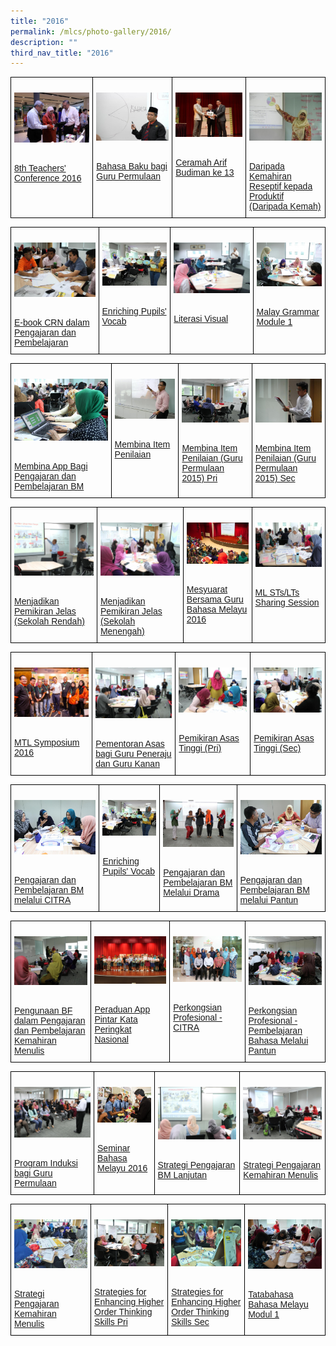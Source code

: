 ```yaml
---
title: "2016"
permalink: /mlcs/photo-gallery/2016/
description: ""
third_nav_title: "2016"
---
```

<style type="text/css">
.tg  {border-collapse:collapse;border-spacing:0;}
.tg td{border-color:black;border-style:solid;border-width:1px;font-family:Arial, sans-serif;font-size:14px;
  overflow:hidden;padding:10px 5px;word-break:normal;}
.tg th{border-color:black;border-style:solid;border-width:1px;font-family:Arial, sans-serif;font-size:14px;
  font-weight:normal;overflow:hidden;padding:10px 5px;word-break:normal;}
.tg .tg-0lax{text-align:left;vertical-align:top}
</style>
<table class="tg">
<thead>
  <tr>
    <td class="tg-0lax"><p><a href="/mlcs/photo-gallery/2016/8th-teachers'-conference-2016"><img src="/images/8th-teacher's-conf-2016-(1).jpeg" alt="8th Teachers' Conference 2016"></a></p><br><a href="/mlcs/photo-gallery/2016/8th-teachers'-conference-2016">
8th Teachers' Conference 2016</a></td>
    <td class="tg-0lax"><p><a href="/mlcs/photo-gallery/2016/bahasa-baku-bagi-guru-permulaan"><img src="/images/bahasa-baku-2016-(1).jpeg" alt="Bahasa Baku bagi Guru Permulaan"></a></p><br><a href="/mlcs/photo-gallery/2016/bahasa-baku-bagi-guru-permulaan">Bahasa Baku bagi Guru Permulaan

</a></td>
    <td class="tg-0lax"><p><a href="/mlcs/photo-gallery/2016/ceramah-arif-budiman-13"><img src="/images/ceramah-arif-budiman-2016-ke-13-(12).jpeg" alt="Ceramah Arif Budiman ke 13"></a></p><br><a href="/mlcs/photo-gallery/2016/ceramah-arif-budiman-13">Ceramah Arif Budiman ke 13</a></td>
		    <td class="tg-0lax"><p><a href="/mlcs/photo-gallery/2016/daripada-kemahiran-reseptif-kepada-produktif-daripada-kemah"><img src="/images/2016-reseptif-img-(1).jpeg" alt="Daripada Kemahiran Reseptif kepada Produktif (Daripada Kemah)"></a></p><br><a href="/mlcs/photo-gallery/2016/daripada-kemahiran-reseptif-kepada-produktif-daripada-kemah">Daripada Kemahiran Reseptif kepada Produktif (Daripada Kemah)</a></td>
			</tr>
</thead>
</table>

<style type="text/css">
.tg  {border-collapse:collapse;border-spacing:0;}
.tg td{border-color:black;border-style:solid;border-width:1px;font-family:Arial, sans-serif;font-size:14px;
  overflow:hidden;padding:10px 5px;word-break:normal;}
.tg th{border-color:black;border-style:solid;border-width:1px;font-family:Arial, sans-serif;font-size:14px;
  font-weight:normal;overflow:hidden;padding:10px 5px;word-break:normal;}
.tg .tg-0lax{text-align:left;vertical-align:top}
</style>
<table class="tg">
<thead>
  <tr>
    <td class="tg-0lax"><p><a href="/mlcs/photo-gallery/2016/e-book-crn-dalam-pengajaran-dan-pembelajaran"><img src="/images/ebook-crn-2016-(5).jpeg" alt="E-book CRN dalam Pengajaran dan Pembelajaran"></a></p><br><a href="/mlcs/photo-gallery/2016/e-book-crn-dalam-pengajaran-dan-pembelajaran">
E-book CRN dalam Pengajaran dan Pembelajaran</a></td>
    <td class="tg-0lax"><p><a href="/mlcs/photo-gallery/2016/enriching-pupils'-vocab"><img src="/images/2016-vocab-enrichment-(19).jpeg" alt="Enriching Pupils' Vocab"></a></p><br><a href="/mlcs/photo-gallery/2016/enriching-pupils'-vocab">Enriching Pupils' Vocab
</a></td>
    <td class="tg-0lax"><p><a href="/mlcs/photo-gallery/2016/literasi-visual"><img src="/images/literasi-visual-2016-(3).jpeg" alt="Literasi Visual"></a></p><br><a href="/mlcs/photo-gallery/2016/literasi-visual">Literasi Visual</a></td>
		    <td class="tg-0lax"><p><a href="/mlcs/photo-gallery/2016/malay-grammar-module-1"><img src="/images/malay-grammar-module-1-(11).jpeg" alt="Malay Grammar Module 1"></a></p><br><a href="/mlcs/photo-gallery/2016/malay-grammar-module-1">Malay Grammar Module 1</a></td>
			</tr>
</thead>
</table>

<style type="text/css">
.tg  {border-collapse:collapse;border-spacing:0;}
.tg td{border-color:black;border-style:solid;border-width:1px;font-family:Arial, sans-serif;font-size:14px;
  overflow:hidden;padding:10px 5px;word-break:normal;}
.tg th{border-color:black;border-style:solid;border-width:1px;font-family:Arial, sans-serif;font-size:14px;
  font-weight:normal;overflow:hidden;padding:10px 5px;word-break:normal;}
.tg .tg-0lax{text-align:left;vertical-align:top}
</style>
<table class="tg">
<thead>
  <tr>
    <td class="tg-0lax"><p><a href="/mlcs/photo-gallery/2016/membina-app-bagi-pengajaran-dan-pembelajaran-bm"><img src="/images/app-building-2016-bahasa-melayu-(2).jpeg" alt="Membina App Bagi Pengajaran dan Pembelajaran BM"></a></p><br><a href="/mlcs/photo-gallery/2016/membina-app-bagi-pengajaran-dan-pembelajaran-bm">
Membina App Bagi Pengajaran dan Pembelajaran BM</a></td>
    <td class="tg-0lax"><p><a href="/mlcs/photo-gallery/2016/membina-item-penilaian"><img src="/images/membina-item-penilaian-(9).jpeg" alt="Membina Item Penilaian"></a></p><br><a href="/mlcs/photo-gallery/2016/membina-item-penilaian">Membina Item Penilaian
</a></td>
    <td class="tg-0lax"><p><a href="/mlcs/photo-gallery/2016/membina-item-penilaian-guru-permulaan-2015-pri"><img src="/images/membina-item-penilaian-pri-2016-(1).jpeg" alt="Membina Item Penilaian (Guru Permulaan 2015) Pri"></a></p><br><a href="/mlcs/photo-gallery/2016/membina-item-penilaian-guru-permulaan-2015-pri">Membina Item Penilaian (Guru Permulaan 2015) Pri</a></td>
		    <td class="tg-0lax"><p><a href="/mlcs/photo-gallery/2016/membina-item-penilaian-guru-permulaan-2015-sec"><img src="/images/membina-item-penilaian-sec-2016-(6).jpeg" alt="Membina Item Penilaian (Guru Permulaan 2015) Sec"></a></p><br><a href="/mlcs/photo-gallery/2016/membina-item-penilaian-guru-permulaan-2015-sec">Membina Item Penilaian (Guru Permulaan 2015) Sec</a></td>
			</tr>
</thead>
</table>

<style type="text/css">
.tg  {border-collapse:collapse;border-spacing:0;}
.tg td{border-color:black;border-style:solid;border-width:1px;font-family:Arial, sans-serif;font-size:14px;
  overflow:hidden;padding:10px 5px;word-break:normal;}
.tg th{border-color:black;border-style:solid;border-width:1px;font-family:Arial, sans-serif;font-size:14px;
  font-weight:normal;overflow:hidden;padding:10px 5px;word-break:normal;}
.tg .tg-0lax{text-align:left;vertical-align:top}
</style>
<table class="tg">
<thead>
  <tr>
    <td class="tg-0lax"><p><a href="/mlcs/photo-gallery/2016/menjadikan-pemikiran-jelas-sekolah-rendah"><img src="/images/kursus-pemikiran-jelas-(5).jpeg" alt="Menjadikan Pemikiran Jelas (Sekolah Rendah)"></a></p><br><a href="/mlcs/photo-gallery/2016/menjadikan-pemikiran-jelas-sekolah-rendah">
Menjadikan Pemikiran Jelas (Sekolah Rendah)</a></td>
    <td class="tg-0lax"><p><a href="/mlcs/photo-gallery/2016/menjadikan-pemikiran-jelas-sekolah-menengah"><img src="/images/kursus-menjadikan-pemikiran-jelas-sec-sch-(7).jpeg" alt="Menjadikan Pemikiran Jelas (Sekolah Menengah)"></a></p><br><a href="/mlcs/photo-gallery/2016/menjadikan-pemikiran-jelas-sekolah-menengah">Menjadikan Pemikiran Jelas (Sekolah Menengah)
</a></td>
    <td class="tg-0lax"><p><a href="/mlcs/photo-gallery/2016/mesyuarat-bersama-guru-bahasa-melayu-2016"><img src="/images/mesyuarat-guru-bm-2016-(17).jpeg" alt="Mesyuarat Bersama Guru Bahasa Melayu 2016"></a></p><br><a href="/mlcs/photo-gallery/2016/mesyuarat-bersama-guru-bahasa-melayu-2016">Mesyuarat Bersama Guru Bahasa Melayu 2016</a></td>
		    <td class="tg-0lax"><p><a href="/mlcs/photo-gallery/2016/ml-sts-lts-sharing-session"><img src="/images/ml-sharing-session-2016-(5).jpeg" alt="ML STs/LTs Sharing Session"></a></p><br><a href="/mlcs/photo-gallery/2016/ml-sts-lts-sharing-session">ML STs/LTs Sharing Session</a></td>
			</tr>
</thead>
</table>

<style type="text/css">
.tg  {border-collapse:collapse;border-spacing:0;}
.tg td{border-color:black;border-style:solid;border-width:1px;font-family:Arial, sans-serif;font-size:14px;
  overflow:hidden;padding:10px 5px;word-break:normal;}
.tg th{border-color:black;border-style:solid;border-width:1px;font-family:Arial, sans-serif;font-size:14px;
  font-weight:normal;overflow:hidden;padding:10px 5px;word-break:normal;}
.tg .tg-0lax{text-align:left;vertical-align:top}
</style>
<table class="tg">
<thead>
  <tr>
    <td class="tg-0lax"><p><a href="/mlcs/photo-gallery/2016/mtl-symposium-2016"><img src="/images/mtl-symposium-2016-(22).jpeg" alt="MTL Symposium 2016"></a></p><br><a href="/mlcs/photo-gallery/2016/mtl-symposium-2016">
MTL Symposium 2016</a></td>
    <td class="tg-0lax"><p><a href="/mlcs/photo-gallery/2016/pementoran-asas-bagi-guru-peneraju-dan-guru-kanan"><img src="/images/pementoran-asas-(2).jpeg" alt="Pementoran Asas bagi Guru Peneraju dan Guru Kanan"></a></p><br><a href="/mlcs/photo-gallery/2016/pementoran-asas-bagi-guru-peneraju-dan-guru-kanan">Pementoran Asas bagi Guru Peneraju dan Guru Kanan
</a></td>
    <td class="tg-0lax"><p><a href="/mlcs/photo-gallery/2016/pemikiran-asas-tinggi-pri"><img src="/images/pemikiran-asas-tinggi-(pri)-(4).jpeg" alt="Pemikiran Asas Tinggi (Pri)"></a></p><br><a href="/mlcs/photo-gallery/2016/pemikiran-asas-tinggi-pri">Pemikiran Asas Tinggi (Pri)</a></td>
		    <td class="tg-0lax"><p><a href="/mlcs/photo-gallery/2016/pemikiran-asas-tinggi-sec"><img src="/images/pemikiran-asas-tinggi-(sec)-(6).jpeg" alt="Pemikiran Asas Tinggi (Sec)"></a></p><br><a href="/mlcs/photo-gallery/2016/pemikiran-asas-tinggi-sec">Pemikiran Asas Tinggi (Sec)</a></td>
			</tr>
</thead>
</table>

<style type="text/css">
.tg  {border-collapse:collapse;border-spacing:0;}
.tg td{border-color:black;border-style:solid;border-width:1px;font-family:Arial, sans-serif;font-size:14px;
  overflow:hidden;padding:10px 5px;word-break:normal;}
.tg th{border-color:black;border-style:solid;border-width:1px;font-family:Arial, sans-serif;font-size:14px;
  font-weight:normal;overflow:hidden;padding:10px 5px;word-break:normal;}
.tg .tg-0lax{text-align:left;vertical-align:top}
</style>
<table class="tg">
<thead>
  <tr>
    <td class="tg-0lax"><p><a href="/mlcs/photo-gallery/2016/pengajaran-dan-pembelajaran-bm-melalui-citra"><img src="/images/pengajaran-dan-pembelajaran-bm-(2).jpeg" alt="Pengajaran dan Pembelajaran BM melalui CITRA"></a></p><br><a href="/mlcs/photo-gallery/2016/pengajaran-dan-pembelajaran-bm-melalui-citra">
Pengajaran dan Pembelajaran BM melalui CITRA</a></td>
    <td class="tg-0lax"><p><a href="/mlcs/photo-gallery/2016/enriching-pupils-vocab"><img src="/images/2016-vocab-enrichment-(19)-second%20one.jpeg" alt="Enriching Pupils' Vocab"></a></p><br><a href="/mlcs/photo-gallery/2016/enriching-pupils-vocab">Enriching Pupils' Vocab
</a></td>
    <td class="tg-0lax"><p><a href="/mlcs/photo-gallery/2016/pengajaran-dan-pembelajaran-bm-melalui-drama"><img src="/images/pengajaran-dan-pembelajaran-bm-melalui-drama-(10).jpeg" alt="Pengajaran dan Pembelajaran BM Melalui Drama"></a></p><br><a href="/mlcs/photo-gallery/2016/pengajaran-dan-pembelajaran-bm-melalui-drama">Pengajaran dan Pembelajaran BM Melalui Drama</a></td>
		    <td class="tg-0lax"><p><a href="/mlcs/photo-gallery/2016/pengajaran-dan-pembelajaran-bm-melalui-pantun"><img src="/images/learning-through-poetry-2016-(5).jpeg" alt="Pengajaran dan Pembelajaran BM melalui Pantun"></a></p><br><a href="/mlcs/photo-gallery/2016/pengajaran-dan-pembelajaran-bm-melalui-pantun">Pengajaran dan Pembelajaran BM melalui Pantun</a></td>
			</tr>
</thead>
</table>

<style type="text/css">
.tg  {border-collapse:collapse;border-spacing:0;}
.tg td{border-color:black;border-style:solid;border-width:1px;font-family:Arial, sans-serif;font-size:14px;
  overflow:hidden;padding:10px 5px;word-break:normal;}
.tg th{border-color:black;border-style:solid;border-width:1px;font-family:Arial, sans-serif;font-size:14px;
  font-weight:normal;overflow:hidden;padding:10px 5px;word-break:normal;}
.tg .tg-0lax{text-align:left;vertical-align:top}
</style>
<table class="tg">
<thead>
  <tr>
    <td class="tg-0lax"><p><a href="/mlcs/photo-gallery/2016/pengunaan-bf-dalam-pengajaran-dan-pembelajaran-kemahiran-menulis"><img src="/images/kemahiran-menulis-2016-(2).jpeg" alt="Pengunaan BF dalam Pengajaran dan Pembelajaran Kemahiran Menulis"></a></p><br><a href="/mlcs/photo-gallery/2016/pengunaan-bf-dalam-pengajaran-dan-pembelajaran-kemahiran-menulis">
Pengunaan BF dalam Pengajaran dan Pembelajaran Kemahiran Menulis</a></td>
    <td class="tg-0lax"><p><a href="/mlcs/photo-gallery/2016/peraduan-app-pintar-kata-peringkat-nasional"><img src="/images/peraduan-app-pintar-kata-2016-(6).jpeg" alt="Peraduan App Pintar Kata Peringkat Nasional"></a></p><br><a href="/mlcs/photo-gallery/2016/peraduan-app-pintar-kata-peringkat-nasional">Peraduan App Pintar Kata Peringkat Nasional
</a></td>
    <td class="tg-0lax"><p><a href="/mlcs/photo-gallery/2016/perkongsian-profesional-citra"><img src="/images/citra-professional-sharing-2016-(10).jpeg" alt="Perkongsian Profesional - CITRA"></a></p><br><a href="/mlcs/photo-gallery/2016/perkongsian-profesional-citra">Perkongsian Profesional - CITRA</a></td>
		    <td class="tg-0lax"><p><a href="/mlcs/photo-gallery/2016/perkongsian-profesional-pembelajaran-bahasa-melalui-pantun"><img src="/images/sharing---learning-bm-2016-(7).jpeg" alt="Perkongsian Profesional - Pembelajaran Bahasa Melalui Pantun"></a></p><br><a href="/mlcs/photo-gallery/2016/perkongsian-profesional-pembelajaran-bahasa-melalui-pantun">Perkongsian Profesional - Pembelajaran Bahasa Melalui Pantun</a></td>
			</tr>
</thead>
</table>

<style type="text/css">
.tg  {border-collapse:collapse;border-spacing:0;}
.tg td{border-color:black;border-style:solid;border-width:1px;font-family:Arial, sans-serif;font-size:14px;
  overflow:hidden;padding:10px 5px;word-break:normal;}
.tg th{border-color:black;border-style:solid;border-width:1px;font-family:Arial, sans-serif;font-size:14px;
  font-weight:normal;overflow:hidden;padding:10px 5px;word-break:normal;}
.tg .tg-0lax{text-align:left;vertical-align:top}
</style>
<table class="tg">
<thead>
  <tr>
    <td class="tg-0lax"><p><a href="/mlcs/photo-gallery/2016/program-induksi-bagi-guru-permulaan"><img src="/images/induction-programme-for-new-teachers-(1).jpeg" alt="Program Induksi bagi Guru Permulaan"></a></p><br><a href="/mlcs/photo-gallery/2016/program-induksi-bagi-guru-permulaan">
Program Induksi bagi Guru Permulaan</a></td>
    <td class="tg-0lax"><p><a href="/mlcs/photo-gallery/2016/seminar-bahasa-melayu-2016"><img src="/images/sbm2016-images-(23).jpeg" alt="Seminar Bahasa Melayu 2016"></a></p><br><a href="/mlcs/photo-gallery/2016/seminar-bahasa-melayu-2016">Seminar Bahasa Melayu 2016

</a></td>
    <td class="tg-0lax"><p><a href="/mlcs/photo-gallery/2016/strategi-pengajaran-bm-lanjutan"><img src="/images/teaching-strategies-bm-2016-(3).jpeg" alt="Strategi Pengajaran BM Lanjutan"></a></p><br><a href="/mlcs/photo-gallery/2016/strategi-pengajaran-bm-lanjutan">Strategi Pengajaran BM Lanjutan
			</a></td>
		    <td class="tg-0lax"><p><a href="/mlcs/photo-gallery/2016/strategi-pengajaran-kemahiran-menulis"><img src="/images/teaching-writing-skills-bm-(1).jpeg" alt="Strategi Pengajaran Kemahiran Menulis"></a></p><br><a href="/mlcs/photo-gallery/2016/strategi-pengajaran-kemahiran-menulis">Strategi Pengajaran Kemahiran Menulis</a></td>
			</tr>
</thead>
</table>

<style type="text/css">
.tg  {border-collapse:collapse;border-spacing:0;}
.tg td{border-color:black;border-style:solid;border-width:1px;font-family:Arial, sans-serif;font-size:14px;
  overflow:hidden;padding:10px 5px;word-break:normal;}
.tg th{border-color:black;border-style:solid;border-width:1px;font-family:Arial, sans-serif;font-size:14px;
  font-weight:normal;overflow:hidden;padding:10px 5px;word-break:normal;}
.tg .tg-0lax{text-align:left;vertical-align:top}
</style>
<table class="tg">
<thead>
  <tr>
    <td class="tg-0lax"><p><a href="/mlcs/photo-gallery/2016/strategi-pengajaran-kemahiran-menulis-2"><img src="/images/kemahiran-menulis-2016-bm-(7).jpeg" alt="Strategi Pengajaran Kemahiran Menulis"></a></p><br><a href="/mlcs/photo-gallery/2016/strategi-pengajaran-kemahiran-menulis-2">
Strategi Pengajaran Kemahiran Menulis</a></td>
    <td class="tg-0lax"><p><a href="/mlcs/photo-gallery/2016/strategies-for-enhancing-higher-order-thinking-skills-pri"><img src="/images/hots-enhancements-2016-(9).jpeg" alt="Strategies for Enhancing Higher Order Thinking Skills Pri"></a></p><br><a href="/mlcs/photo-gallery/2016/strategies-for-enhancing-higher-order-thinking-skills-pri">Strategies for Enhancing Higher Order Thinking Skills Pri
</a></td>
    <td class="tg-0lax"><p><a href="/mlcs/photo-gallery/2016/strategies-for-enhancing-higher-order-thinking-skills-sec"><img src="/images/sec-hots-enhancements-(7).jpeg" alt="Strategies for Enhancing Higher Order Thinking Skills Sec"></a></p><br><a href="/mlcs/photo-gallery/2016/strategies-for-enhancing-higher-order-thinking-skills-sec">Strategies for Enhancing Higher Order Thinking Skills Sec</a></td>
		    <td class="tg-0lax"><p><a href="/mlcs/photo-gallery/2016/tatabahasa-bahasa-melayu-modul-1"><img src="/images/tatabahasa-bahasa-melayu-modul-2016-(9).jpeg" alt="Tatabahasa Bahasa Melayu Modul 1"></a></p><br><a href="/mlcs/photo-gallery/2016/tatabahasa-bahasa-melayu-modul-1">Tatabahasa Bahasa Melayu Modul 1</a></td>
			</tr>
</thead>
</table>